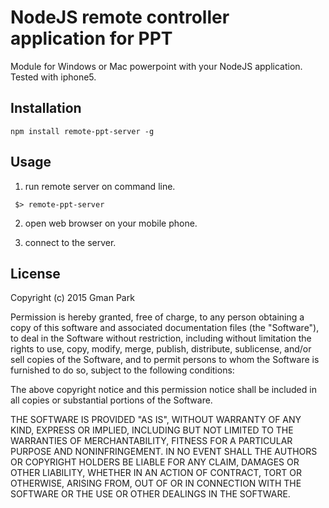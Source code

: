 NodeJS remote controller application for PPT
=======

Module for Windows or Mac powerpoint with your NodeJS application. Tested with iphone5.
 
Installation
-----
```
npm install remote-ppt-server -g
```

Usage
-----
1. run remote server on command line.
```
 $> remote-ppt-server
```
2. open web browser on your mobile phone.

3. connect to the server.

License
-----
Copyright (c) 2015 Gman Park

Permission is hereby granted, free of charge, to any person obtaining a copy of this software and associated documentation files (the "Software"), to deal in the Software without restriction, including without limitation the rights to use, copy, modify, merge, publish, distribute, sublicense, and/or sell copies of the Software, and to permit persons to whom the Software is furnished to do so, subject to the following conditions:

The above copyright notice and this permission notice shall be included in all copies or substantial portions of the Software.

THE SOFTWARE IS PROVIDED "AS IS", WITHOUT WARRANTY OF ANY KIND, EXPRESS OR IMPLIED, INCLUDING BUT NOT LIMITED TO THE WARRANTIES OF MERCHANTABILITY, FITNESS FOR A PARTICULAR PURPOSE AND NONINFRINGEMENT. IN NO EVENT SHALL THE AUTHORS OR COPYRIGHT HOLDERS BE LIABLE FOR ANY CLAIM, DAMAGES OR OTHER LIABILITY, WHETHER IN AN ACTION OF CONTRACT, TORT OR OTHERWISE, ARISING FROM, OUT OF OR IN CONNECTION WITH THE SOFTWARE OR THE USE OR OTHER DEALINGS IN THE SOFTWARE.

